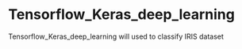 # Tensorflow_Keras_deep_learning
Tensorflow_Keras_deep_learning will used to classify IRIS dataset 
